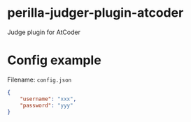 # perilla-judger-plugin-atcoder
Judge plugin for AtCoder

# Config example
Filename: `config.json`
```json
{
    "username": "xxx",
    "password": "yyy"
}
```
